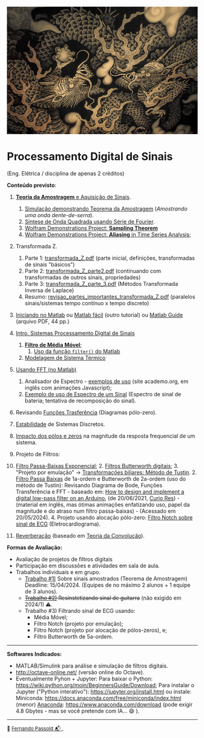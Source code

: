 ![Kioto-Koizumo_Junsaku-twin_dragons_2](figuras/Kioto-Koizumo_Junsaku-twin_dragons_2.jpeg)

# Processamento Digital de Sinais

(Eng. Elétrica / disciplina de apenas 2 créditos)

**Conteúdo previsto**:

1. [**Teoria da Amostragem** e Aquisição de Sinais](https://fpassold.github.io/Controle_3/2_sampling/01_Sistema_Amostrado_no_Tempo.pdf).
   1. [Simulação demonstrando Teorema da Amostragem](https://fpassold.github.io/Controle_3/Teste_Amost/teste_amostragem.html) (*Amostrando uma onda dente-de-serra*).
   2. [Síntese de Onda Quadrada usando Série de Fourier](https://fpassold.github.io/Controle_3/estudo_dirigido/Síntese_Onda_Quadrada.html). 
   3. [Wolfram Demonstrations Project: **Sampling Theorem**](https://demonstrations.wolfram.com/SamplingTheorem/)
   4. [Wolfram Demonstrations Project: **Aliasing** in Time Series Analysis](https://demonstrations.wolfram.com/AliasingInTimeSeriesAnalysis/);
2. Transformada Z.
   1. Parte 1:  [transformada_Z.pdf](../Controle_3/3_transformada/transformada_Z.pdf) (parte inicial, definições, transformadas de sinais "básicos")
   2. Parte 2:  [transformada_Z_parte2.pdf](../Controle_3/3_transformada/transformada_Z_parte2.pdf) (continuando com transformadas de outros sinais, propriedades)
   3. Parte 3:  [transformada_Z_parte_3.pdf](../Controle_3/3_transformada/transformada_Z_parte_3.pdf) (Métodos Transformada Inversa de Laplace)
   4. Resumo:  [revisao_partes_importantes_transformada_Z.pdf](../Controle_3/3_transformada/revisao_partes_importantes_transformada_Z.pdf) (paralelos sinais/sistemas tempo contínuo x tempo discreto)
3. [Iniciando no Matlab](https://fpassold.github.io/Matlab/aula_intro_matlab_1.html) ou [Matlab fácil](https://fpassold.github.io/Matlab/tutorial.html) (outro tutorial) ou [Matlab Guide](https://fpassold.github.io/Matlab/Matlab_guide.pdf) (arquivo PDF, 44 pp.) 
4. [Intro. Sistemas Processamento Digital de Sinais](intro_process_sinal.html)
   
   1. **[Filtro de Média Móvel](media_movel.html)**;
      1. [Uso da função `filter()` do Matlab](funcao_filter.html)
   2. [Modelagem de Sistema Térmico](modelo_termico.html)
5. [Usando FFT (no Matlab)](usando_fft_matlab.html)
   
   1. Analisador de Espectro - [exemplos de uso](https://academo.org/demos/spectrum-analyzer/) 
      (site academo.org, em inglês com animações Javascript);
   2. [Exemplo de uso de Espectro de um Sinal](exe_uso_fft.html) (Espectro de sinal de bateria; tentativa de recomposição do sinal).
6. Revisando [Funções Trasferência](funcao_transferencia.html) (Diagramas pólo-zero).
7. [Estabilidade](estabilidade.html) de Sistemas Discretos.
8. [Impacto dos pólos e zeros](papel_polos_zeros.html) na magnitude da resposta frequencial de um sistema.
9. Projeto de Filtros:
1. [Filtro Passa-Baixas Exponencial](https://fpassold.github.io/Lab_Processa_Sinais/Filtro/filtro_exponencial.html);
   2. [Filtros Butterworth digitais](butter1.html);
   3. "Projeto por emulação" → [Transformações biliares: Método de Tustin](metodo_tustin.html).
      2. [Filtro Passa Baixas](FPB_Arduino.html) de 1a-ordem e Butterworth de 2a-ordem (uso do método de Tustin):
      Revisando Diagrama de Bode, Funções Transferência e FFT - baseado em: [How to design and implement a digital low-pass filter on an Arduino](https://www.youtube.com/watch?v=HJ-C4Incgpw), (de 20/06/2021, [Curio Res](https://www.youtube.com/@curiores111)) - (material em inglês, mas ótimas animações enfatizando uso, papel da magnitude e do atraso num filtro passa-baixas) - (Acessado em 20/05/2024).
   4. Projeto usando alocação pólo-zero: [Filtro Notch sobre sinal de ECG](projeto_polo_zero.html) (Eletrocardiograma). 
      <!-- projeto_polo_zero.md (em edição> 27/05/2024) -->
10. [Reverberação](https://fpassold.github.io/Lab_Processa_Sinais/Lab_2/lab_2_convolucao.pdf) (baseado em [Teoria da Convolução](https://fpassold.github.io/Lab_Processa_Sinais/Convolucao/convolucao.html)).

<!--🚧 Conteúdo atualizado até 18/06/2024 -->

**Formas de Avaliação:**

- Avaliação de projetos de filtros digitais
- Participação em discussões e atividades em sala de aula.
- Trabalhos individuais e em grupo.
  - [Trabalho #1)](trabalho_1_2024_1.html) Sobre sinais amostrados (Teorema de Amostragem) Deadline: 15/04/2024. (Equipes de no máximo 2 alunos + 1 equipe de 3 alunos).
  - ~~[Trabalho #2)](guitar.html) Resinstetizando sinal de guitarra~~ (não exigido em 2024/1) ⚠︎.
  - Trabalho #3) Filtrando sinal de ECG usando: 
    - Média Móvel;
    - Filtro Notch (projeto por emulação);
    - Filtro Notch (projeto por alocação de pólos-zeros),  e;
    - Filtro Butterworth de 5a-ordem.

---

**Softwares Indicados:**

- MATLAB/Simulink para análise e simulação de filtros digitais.
- http://octave-online.net/ (versão online do Octave).
- Eventualmente Pyhon + Jupyter:
  Para baixar o Python: https://wiki.python.org/moin/BeginnersGuide/Download;
  Para instalar o Jupyter ("Python interativo"): https://jupyter.org/install.html
  ou instale:
  Miniconda: https://docs.anaconda.com/free/miniconda/index.html (menor)
  [Anaconda](https://www.anaconda.com): https://www.anaconda.com/download (pode exigir 4.8 Gbytes - mas se você pretende com IA... :smile: ).

------

<font size="2">🌊 [Fernando Passold](https://fpassold.github.io/)[ 📬 ](mailto:fpassold@gmail.com), <script language="JavaScript"><!-- Hide JavaScript...
var LastUpdated = document.lastModified;
document.writeln ("página criada em 05/05/2024; atualizada em " + LastUpdated); // End Hiding -->
</script></font>



